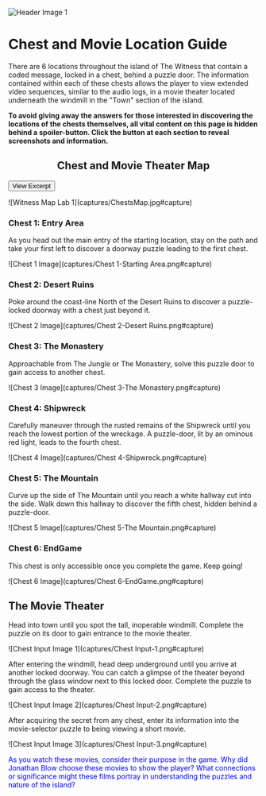 <!-- ---
layout: post
title:  "Movies Guide"
date:   2019-05-06
thumbnail: captures/Header.png
dependencies:
- helpers
--- -->


![Header Image 1](captures/Header.png#header)
# Chest and Movie Location Guide

There are 6 locations throughout the island of The Witness that contain a coded message, locked in a chest, behind a puzzle door. The information contained within each of these chests allows the player to view extended video sequences, similar to the audio logs, in a movie theater located underneath the windmill in the "Town" section of the island.

**To avoid giving away the answers for those interested in discovering the locations of the chests themselves, all vital content on this page is hidden behind a spoiler-button. Click the button at each section to reveal screenshots and information.**

## <center>Chest and Movie Theater Map</center>

<button onclick="collapseChestMap">View Excerpt</button>

<div markdown="1" id="chestmap" style="display:block">
![Witness Map Lab 1](captures/ChestsMap.jpg#capture)
</div>

### Chest 1: Entry Area

As you head out the main entry of the starting location, stay on the path and take your first left to discover a doorway puzzle leading to the first chest.

![Chest 1 Image](captures/Chest 1-Starting Area.png#capture)

### Chest 2: Desert Ruins

Poke around the coast-line North of the Desert Ruins to discover a puzzle-locked doorway with a chest just beyond it.

![Chest 2 Image](captures/Chest 2-Desert Ruins.png#capture)

### Chest 3: The Monastery

Approachable from The Jungle or The Monastery, solve this puzzle door to gain access to another chest.

![Chest 3 Image](captures/Chest 3-The Monastery.png#capture)

### Chest 4: Shipwreck

Carefully maneuver through the rusted remains of the Shipwreck until you reach the lowest portion of the wreckage. A puzzle-door, lit by an ominous red light, leads to the fourth chest.

![Chest 4 Image](captures/Chest 4-Shipwreck.png#capture)

### Chest 5: The Mountain

Curve up the side of The Mountain until you reach a white hallway cut into the side. Walk down this hallway to discover the fifth chest, hidden behind a puzzle-door.

![Chest 5 Image](captures/Chest 5-The Mountain.png#capture)

### Chest 6: EndGame

This chest is only accessible once you complete the game. Keep going!

![Chest 6 Image](captures/Chest 6-EndGame.png#capture)


## The Movie Theater

Head into town until you spot the tall, inoperable windmill. Complete the puzzle on its door to gain entrance to the movie theater.

![Chest Input Image 1](captures/Chest Input-1.png#capture)

After entering the windmill, head deep underground until you arrive at another locked doorway. You can catch a glimpse of the theater beyond through the glass window next to this locked door. Complete the puzzle to gain access to the theater.

![Chest Input Image 2](captures/Chest Input-2.png#capture)

After acquiring the secret from any chest, enter its information into the movie-selector puzzle to being viewing a short movie.

![Chest Input Image 3](captures/Chest Input-3.png#capture)

<span style="color: blue">As you watch these movies, consider their purpose in the game. Why did Jonathan Blow choose these movies to show the player? What connections or significance might these films portray in understanding the puzzles and nature of the island?</span>
